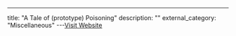 ---
title: "A Tale of (prototype) Poisoning"
description: ""
external_category: "Miscellaneous"
---[Visit Website](https://www.fastify.io/docs/latest/Guides/Prototype-Poisoning/)


